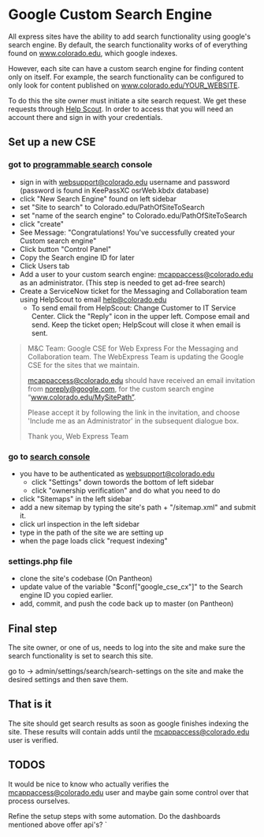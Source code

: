 # Google Custom Search Engine

All express sites have the ability to add search functionality using google's search engine. By default, the search functionality works of of everything found on www.colorado.edu, which google indexes. 

However, each site can have a custom search engine for finding content only on itself. For example, the search functionality can be configured to only look for content published on www.colorado.edu/YOUR_WEBSITE.

To do this the site owner must initiate a site search request. We get these requests through [Help Scout](https://secure.helpscout.net/). In order to access that you will need an account there and sign in with your credentials.

## Set up a new CSE

### got to [programmable search](https://cse.google.com/cse/all) console

- sign in with websupport@colorado.edu username and password (password is found in KeePassXC osrWeb.kbdx database)
- click "New Search Engine" found on left sidebar
- set "Site to search" to Colorado.edu/PathOfSiteToSearch
- set "name of the search engine" to Colorado.edu/PathOfSiteToSearch
- click "create"
- See Message: "Congratulations! You've successfully created your Custom search engine"
- Click button "Control Panel"
- Copy the Search engine ID for later
- Click Users tab
- Add a user to your custom search engine: mcappaccess@colorado.edu as an administrator. (This step is needed to get ad-free search)
- Create a ServiceNow ticket for the Messaging and Collaboration team using HelpScout to email help@colorado.edu
  - To send email from HelpScout: Change Customer to IT Service Center. Click the "Reply" icon in the upper left. Compose email and send. Keep the ticket open; HelpScout will close it when email is sent.
>
>
> M&C Team: Google CSE for Web Express
> For the Messaging and Collaboration team. The WebExpress Team is updating the Google CSE for the sites that we maintain.
>
>mcappaccess@colorado.edu should have received an email invitation from noreply@google.com, for the custom search engine “www.colorado.edu/MySitePath”.
>
> Please accept it by following the link in the invitation, and choose 'Include me as an Administrator' in the subsequent dialogue box.
>
> Thank you,
> Web Express Team
>

### go to [search console](https://search.google.com/search-console?hl=en&utm_source=wmx&utm_medium=deprecation-pane&utm_content=home&resource_id=https://www.colorado.edu/)

- you have to be authenticated as websupport@colorado.edu
  - click "Settings" down towords the bottom of left sidebar
  - click "ownership verification" and do what you need to do
- click "Sitemaps" in the left sidebar
- add a new sitemap by typing the site's path + "/sitemap.xml" and submit it.
- click url inspection in the left sidebar
- type in the path of the site we are setting up
- when the page loads click "request indexing"

### settings.php file

- clone the site's codebase (On Pantheon)
- update value of the variable "$conf["google_cse_cx"]" to the Search engine ID you copied earlier.
- add, commit, and push the code back up to master (on Pantheon)

## Final step

The site owner, or one of us, needs to log into the site and make sure the search functionality is set to search this site.

go to -> admin/settings/search/search-settings on the site and make the desired settings and then save them.

## That is it

The site should get search results as soon as google finishes indexing the site. These results will contain adds until the mcappaccess@colorado.edu user is verified. 

## TODOS

It would be nice to know who actually verifies the mcappaccess@colorado.edu user and maybe gain some control over that process ourselves.

Refine the setup steps with some automation. Do the dashboards mentioned above offer api's?
`
